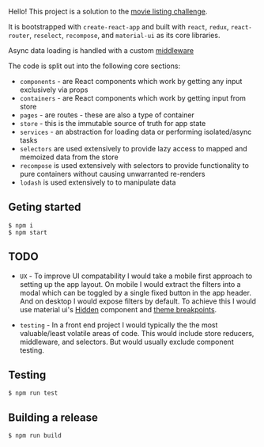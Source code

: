 Hello! This project is a solution to the [movie listing challenge](https://zone.github.io/frontend/movie-listing).

It is bootstrapped with `create-react-app` and built with `react`, `redux`, `react-router`, `reselect`, `recompose`, and `material-ui` as its core libraries.

Async data loading is handled with a custom [middleware](src/store/loader/index.js)

The code is split out into the following core sections:

- `components` - are React components which work by getting any input exclusively via props
- `containers` - are React components which work by getting input from store
- `pages` - are routes - these are also a type of container
- `store` - this is the immutable source of truth for app state
- `services` - an abstraction for loading data or performing isolated/async tasks
- `selectors` are used extensively to provide lazy access to mapped and memoized data from the store
- `recompose` is used extensively with selectors to provide functionality to pure containers without causing unwarranted re-renders
- `lodash` is used extensively to to manipulate data

## Geting started

```
$ npm i
$ npm start
```
## TODO

- `UX` - To improve UI compatability I would take a mobile first approach to setting up the app layout. On mobile I would extract the filters into a modal which can be toggled by a single fixed button in the app header. And on desktop I would expose filters by default. To achieve this I would use material ui's [Hidden](https://material-ui.com/layout/hidden/) component and [theme breakpoints](https://material-ui.com/layout/breakpoints/).

- `testing` - In a front end project I would typically the the most valuable/least volatile areas of code. This would include store reducers, middleware, and selectors. But would usually exclude component testing.

## Testing

```
$ npm run test
```
## Building a release

```
$ npm run build
```
